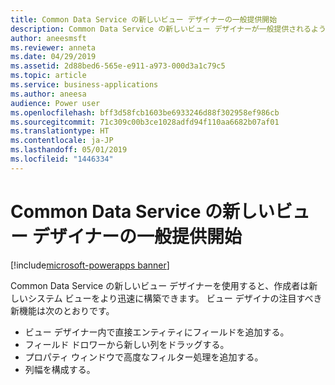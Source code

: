 ```yaml
---
title: Common Data Service の新しいビュー デザイナーの一般提供開始
description: Common Data Service の新しいビュー デザイナーが一般提供されるようになり、生産性が高くて先進的なオーサリング エクスペリエンスが提供されます
author: aneesmsft
ms.reviewer: anneta
ms.date: 04/29/2019
ms.assetid: 2d88bed6-565e-e911-a973-000d3a1c79c5
ms.topic: article
ms.service: business-applications
ms.author: aneesa
audience: Power user
ms.openlocfilehash: bff3d58fcb1603be6933246d88f302958ef986cb
ms.sourcegitcommit: 71c309c00b3ce1028adfd94f110aa6682b07af01
ms.translationtype: HT
ms.contentlocale: ja-JP
ms.lasthandoff: 05/01/2019
ms.locfileid: "1446334"
---
```

# <a name="new-view-designer-for-common-data-service-is-generally-available"></a>Common Data Service の新しいビュー デザイナーの一般提供開始

[!include[microsoft-powerapps banner](../includes/microsoft-powerapps.md)]

Common Data Service の新しいビュー デザイナーを使用すると、作成者は新しいシステム ビューをより迅速に構築できます。 ビュー デザイナの注目すべき新機能は次のとおりです。

- ビュー デザイナー内で直接エンティティにフィールドを追加する。
- フィールド ドロワーから新しい列をドラッグする。
- プロパティ ウィンドウで高度なフィルター処理を追加する。
- 列幅を構成する。
